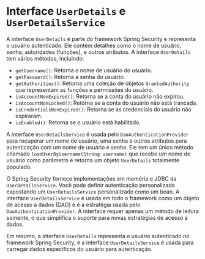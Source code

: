 # Interface `UserDetails` e `UserDetailsService`

A interface `UserDetails` é parte do framework Spring Security e representa o usuário autenticado. Ele contém detalhes como o nome de usuário, senha, autoridades (funções), e outros atributos. A interface `UserDetails` tem vários métodos, incluindo:

* `getUsername()`: Retorna o nome de usuário do usuário.
* `getPassword()`: Retorna a senha do usuário.
* `getAuthorities()`: Retorna uma coleção de objetos `GrantedAuthority` que representam as funções e permissões do usuário.
* `isAccountNonExpired()`: Retorna se a conta do usuário não expirou.
* `isAccountNonLocked()`: Retorna se a conta do usuário não está trancada.
* `isCredentialsNonExpired()`: Retorna se as credenciais do usuário não expiraram.
* `isEnabled()`: Retorna se o usuário está habilitado.

A interface `UserDetailsService` é usada pelo `DaoAuthenticationProvider` para recuperar um nome de usuário, uma senha e outros atributos para autenticação com um nome de usuário e senha. Ele tem um único método chamado `loadUserByUsername(String username)` que recebe um nome de usuário como parâmetro e retorna um objeto `UserDetails` totalmente populado.

O Spring Security fornece implementações em memória e JDBC da `UserDetailsService`. Você pode definir autenticação personalizada expostando um `UserDetailsService` personalizado como um bean. A interface `UserDetailsService` é usada em todo o framework como um objeto de acesso a dados (DAO) e é a estratégia usada pelo `DaoAuthenticationProvider`. A interface requer apenas um método de leitura somente, o que simplifica o suporte para novas estratégias de acesso a dados.

Em resumo, a interface `UserDetails` representa o usuário autenticado no framework Spring Security, e a interface `UserDetailsService` é usada para carregar dados específicos do usuário para autenticação.